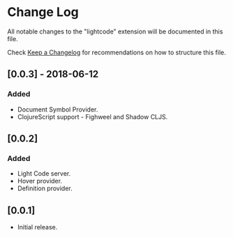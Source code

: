 # Change Log
All notable changes to the "lightcode" extension will be documented in this file.

Check [Keep a Changelog](http://keepachangelog.com/) for recommendations on how to structure this file.

## [0.0.3] - 2018-06-12
### Added
- Document Symbol Provider.
- ClojureScript support - Fighweel and Shadow CLJS.

## [0.0.2]
### Added
- Light Code server.
- Hover provider.
- Definition provider.


## [0.0.1]
- Initial release.